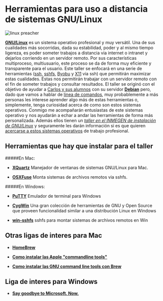 # Herramientas para uso a distancia de sistemas GNU/Linux

![linux preacher](https://raw.github.com/hachepunto/GNU_Linux_connecting_tools/master/linux_preacher.jpg)

**[GNU/Linux](https://www.gnu.org/gnu/linux-and-gnu.html)** es un sistema operativo profesional y muy versátil.  Una de sus cualidades más socorridas, dada su estabilidad, poder y al mismo tiempo ligereza, es poder someter trabajos a distancia via internet o intranet y dejarlos corriendo en un servidor remoto. Por sus características multiproceso, multiusuario, este proceso se da de forma muy eficiente y transparente para el usuario. Este taller se enfocará en una serie de herramientas ([ssh](http://www.openssh.com/), [sshfs](http://fuse.sourceforge.net/sshfs.html), [Byobu](http://byobu.co/) y [X11](http://www.x.org/wiki/) via ssh) que permitirán maximizar estas cualidades. Éstas nos permitirán trabajar con un servidor remoto con el fin de someter trabajos y consultar resultados. El taller se originó con el objetivo de ayudar a [Carlos y sus alumnos](http://www.fciencias.unam.mx/investigacion/grupos/biologia/ecologia/ambientesl) con su servidor **[Debian](https://www.debian.org/)** pero, dado que vamos a hablar de [linea de comandos](http://es.wikipedia.org/wiki/L%C3%ADnea_de_comandos), muy probablemente a más personas les interese aprender algo más de estas herramientas o, simplemente, tenga curiosidad acerca de como son estos sistemas operativos. Conmigo me acompañarán entusiastas de este sistemas operativo y nos ayudarán a echar a andar las herramientas de forma más personalizada. Además ellos tienen un *[taller en el INMEGEN de instalación de GNU/Linux](http://lc3-inmegen.github.io/2015/02/27/installfest_permanente.html)* y seguramente les darán información si es que quieren [acercarse a estos sistemas operativos](http://www.getgnulinux.org/es/) de trabajo profesional.

## Herramientas que hay que instalar para el taller
#####En Mac:

+ **[XQuartz](http://xquartz.macosforge.org/landing/)** Manejador de ventanas de sistemas GNU/Linux para Mac.

+ **[OSXFuse](https://osxfuse.github.io/)** Monta sistemas de archivos remotos via sshfs.

#####En Windows:

+ **[PuTTY](http://www.chiark.greenend.org.uk/~sgtatham/putty/)** Emulador de terminal para Windows

+ **[CygWin](https://cygwin.com/index.html)** Una gran colección de herramientas de GNU y Open Source que proveen funcionalidad similar a una distribución Linux en Windows

+ **[win-sshfs](https://code.google.com/p/win-sshfs/)** sshfs para montar sistemas de archivos remotos en Win

## Otras ligas de interes para Mac

+ **[HomeBrew](http://brew.sh/)**

+ **[Como instalar las Apple "commandline tools"](http://railsapps.github.io/xcode-command-line-tools.html)**

+ **[Como instalar las GNU command line tools con Brew](https://www.topbug.net/blog/2013/04/14/install-and-use-gnu-command-line-tools-in-mac-os-x/)**

## Liga de interes para Windows

+ **[Say goodbye to Microsoft. Now.](http://goodbye-microsoft.com/)**

